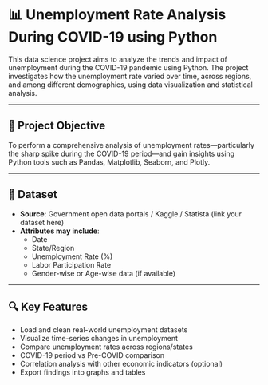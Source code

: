 # 📊 Unemployment Rate Analysis During COVID-19 using Python

This data science project aims to analyze the trends and impact of unemployment during the COVID-19 pandemic using Python. The project investigates how the unemployment rate varied over time, across regions, and among different demographics, using data visualization and statistical analysis.

---

## 🧠 Project Objective

To perform a comprehensive analysis of unemployment rates—particularly the sharp spike during the COVID-19 period—and gain insights using Python tools such as Pandas, Matplotlib, Seaborn, and Plotly.

---

## 📂 Dataset

- **Source**: Government open data portals / Kaggle / Statista (link your dataset here)
- **Attributes may include**:
  - Date
  - State/Region
  - Unemployment Rate (%)
  - Labor Participation Rate
  - Gender-wise or Age-wise data (if available)

---


## 🔍 Key Features

- Load and clean real-world unemployment datasets
- Visualize time-series changes in unemployment
- Compare unemployment rates across regions/states
- COVID-19 period vs Pre-COVID comparison
- Correlation analysis with other economic indicators (optional)
- Export findings into graphs and tables
